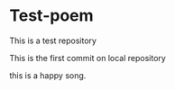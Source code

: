 # Test-poem
This is a test repository

This is the first commit on local repository

this is a happy song. 

